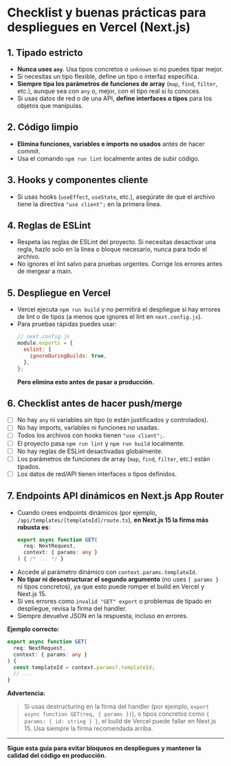 # Checklist y buenas prácticas para despliegues en Vercel (Next.js)

## 1. Tipado estricto
- **Nunca uses `any`**. Usa tipos concretos o `unknown` si no puedes tipar mejor.
- Si necesitas un tipo flexible, define un tipo o interfaz específica.
- **Siempre tipa los parámetros de funciones de array** (`map`, `find`, `filter`, etc.), aunque sea con `any` o, mejor, con el tipo real si lo conoces.
- Si usas datos de red o de una API, **define interfaces o tipos** para los objetos que manipulas.

## 2. Código limpio
- **Elimina funciones, variables e imports no usados** antes de hacer commit.
- Usa el comando `npm run lint` localmente antes de subir código.

## 3. Hooks y componentes cliente
- Si usas hooks (`useEffect`, `useState`, etc.), asegúrate de que el archivo tiene la directiva `"use client";` en la primera línea.

## 4. Reglas de ESLint
- Respeta las reglas de ESLint del proyecto. Si necesitas desactivar una regla, hazlo solo en la línea o bloque necesario, nunca para todo el archivo.
- No ignores el lint salvo para pruebas urgentes. Corrige los errores antes de mergear a main.

## 5. Despliegue en Vercel
- Vercel ejecuta `npm run build` y no permitirá el despliegue si hay errores de lint o de tipos (a menos que ignores el lint en `next.config.js`).
- Para pruebas rápidas puedes usar:
  ```js
  // next.config.js
  module.exports = {
    eslint: {
      ignoreDuringBuilds: true,
    },
  };
  ```
  **Pero elimina esto antes de pasar a producción.**

## 6. Checklist antes de hacer push/merge
- [ ] No hay `any` ni variables sin tipo (o están justificados y controlados).
- [ ] No hay imports, variables ni funciones no usadas.
- [ ] Todos los archivos con hooks tienen `"use client";`.
- [ ] El proyecto pasa `npm run lint` y `npm run build` localmente.
- [ ] No hay reglas de ESLint desactivadas globalmente.
- [ ] Los parámetros de funciones de array (`map`, `find`, `filter`, etc.) están tipados.
- [ ] Los datos de red/API tienen interfaces o tipos definidos.

## 7. Endpoints API dinámicos en Next.js App Router
- Cuando crees endpoints dinámicos (por ejemplo, `/api/templates/[templateId]/route.ts`), **en Next.js 15 la firma más robusta es**:
  ```ts
  export async function GET(
    req: NextRequest,
    context: { params: any }
  ) { /* ... */ }
  ```
- Accede al parámetro dinámico con `context.params.templateId`.
- **No tipar ni desestructurar el segundo argumento** (no uses `{ params }` ni tipos concretos), ya que esto puede romper el build en Vercel y Next.js 15.
- Si ves errores como `invalid "GET" export` o problemas de tipado en despliegue, revisa la firma del handler.
- Siempre devuelve JSON en la respuesta, incluso en errores.

**Ejemplo correcto:**
```ts
export async function GET(
  req: NextRequest,
  context: { params: any }
) {
  const templateId = context.params?.templateId;
  // ...
}
```

**Advertencia:**
> Si usas destructuring en la firma del handler (por ejemplo, `export async function GET(req, { params })`), o tipos concretos como `{ params: { id: string } }`, el build de Vercel puede fallar en Next.js 15. Usa siempre la firma recomendada arriba.

---

**Sigue esta guía para evitar bloqueos en despliegues y mantener la calidad del código en producción.** 